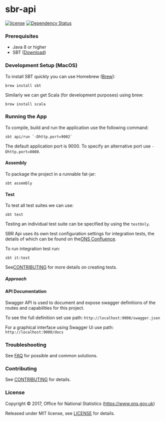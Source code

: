 # sbr-api
[![license](https://img.shields.io/github/license/mashape/apistatus.svg)]()
[![Dependency Status](https://www.versioneye.com/user/projects/58e23bf2d6c98d00417476cc/badge.svg?style=flat-square)](https://www.versioneye.com/user/projects/58e23bf2d6c98d00417476cc)


### Prerequisites

* Java 8 or higher
* SBT ([Download](http://www.scala-sbt.org/))


### Development Setup (MacOS)

To install SBT quickly you can use Homebrew ([Brew](http://brew.sh)):
```shell
brew install sbt
```
Similarly we can get Scala (for development purposes) using brew:
```shell
brew install scala
```


### Running the App

To compile, build and run the application use the following command:

```shell
sbt api/run `-Dhttp.port=9002`
```
The default application port is 9000. To specify an alternative port use `-Dhttp.port=8080`.

#### Assembly

To package the project in a runnable fat-jar:

```shell
sbt assembly
```

#### Test

To test all test suites we can use:

```shell
sbt test
```

Testing an individual test suite can be specified by using the `testOnly`.

SBR Api uses its own test configuration settings for integration tests, the details of which can be found on the[ONS Confluence](https://collaborate2.ons.gov.uk/confluence/display/SBR/Scala+Testing​).

To run integration test run:
```shell
sbt it:test
```
See[CONTRIBUTING](CONTRIBUTING.md) for more details on creating tests. 

##### Approach


#### API Documentation
Swagger API is used to document and expose swagger definitions of the routes and capabilities for this project.

 To see the full definition set use path:
 `http://localhost:9000/swagger.json`
 
 For a graphical interface using Swagger Ui use path:
 `http://localhost:9000/docs`
 
### Troubleshooting
See [FAQ](FAQ.md) for possible and common solutions.

### Contributing

See [CONTRIBUTING](CONTRIBUTING.md) for details.

### License

Copyright ©‎ 2017, Office for National Statistics (https://www.ons.gov.uk)

Released under MIT license, see [LICENSE](LICENSE.md) for details.
